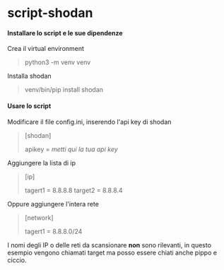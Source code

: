 # script-shodan
<h4>Installare lo script e le sue dipendenze</h4>

Crea il virtual environment
>python3 -m venv venv

Installa shodan
>venv/bin/pip install shodan

<h4>Usare lo script</h4>

Modificare il file config.ini, inserendo l'api key di shodan
>[shodan]
>
>apikey = *metti qui la tua api key*

Aggiungere la lista di ip 
> [ip]
>
> tagert1 = 8.8.8.8
> target2 = 8.8.8.4

Oppure aggiungere l'intera rete
>[network]
>
> tagert1 = 8.8.8.0/24

I nomi degli IP o delle reti da scansionare **non** sono rilevanti, in questo esempio vengono chiamati target ma posso essere chiati anche pippo e ciccio.
